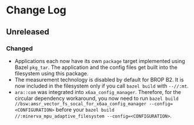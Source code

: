 # Change Log

## Unreleased

### Changed

* Applications each now have its own `package` target implemented using Bazel `pkg_tar`. The application and the config
files get built into the filesystem using this package.
* The measurement technology is disabled by default for BROP B2. It is now included in the filesystem only if you call
`bazel build` with `--//:mt`.
* `ara::com` was integrated into `x6aa_config_manager`. Therefore, for the circular dependency workaround, you now need
to run `bazel build //bsw:amsr_vector_fs_socal_for_x6aa_config_manager --config=<CONFIGURATION>` before your
`bazel build //:minerva_mpu_adaptive_filesystem --config=<CONFIGURATION>`.

